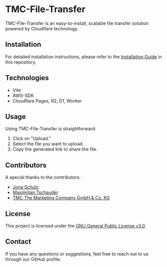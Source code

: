 # TMC-File-Transfer

TMC-File-Transfer is an easy-to-install, scalable file transfer solution powered by Cloudflare technology.

## Installation

For detailed installation instructions, please refer to the [Installation Guide](https://github.com/TheMarketingCompany/TMC-File-Transfer/wiki/2-%E2%80%90-Installation-Guide) in this repository.

## Technologies

- Vite
- AWS-SDK
- Cloudflare Pages, R2, D1, Worker

## Usage

Using TMC-File-Transfer is straightforward:

1. Click on "Upload."
2. Select the file you want to upload.
3. Copy the generated link to share the file.

## Contributors

A special thanks to the contributors:

- [Jona Schulz](https://github.com/schulzjona)
- [Maximilian Tschauder](https://github.com/derFrisson)
- [TMC The Marketing Company GmbH & Co. KG](https://github.com/TheMarketingCompany)

## License

This project is licensed under the [GNU General Public License v3.0](https://www.gnu.org/licenses/gpl-3.0.en.html).

## Contact

If you have any questions or suggestions, feel free to reach out to us through our GitHub profile.
